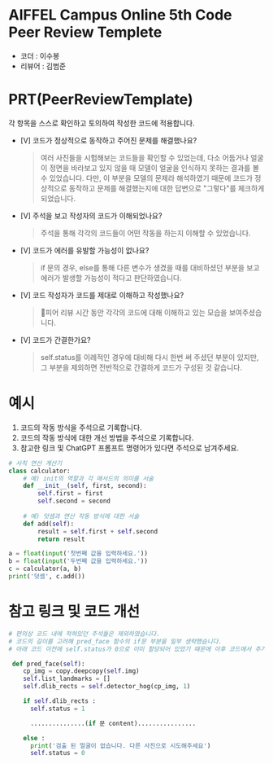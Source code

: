 # AIFFEL Campus Online 5th Code Peer Review Templete
- 코더 : 이수봉
- 리뷰어 : 김범준


# PRT(PeerReviewTemplate) 
각 항목을 스스로 확인하고 토의하여 작성한 코드에 적용합니다.

- [V] 코드가 정상적으로 동작하고 주어진 문제를 해결했나요?
  > 여러 사진들을 시험해보는 코드들을 확인할 수 있었는데, 다소 어둡거나 얼굴이 정면을 바라보고 있지 않을 때 모델이 얼굴을 인식하지 못하는 결과를 볼 수 있었습니다. 다만, 이 부분을 모델의 문제라 해석하였기 때문에 코드가 정상적으로 동작하고 문제를 해결했는지에 대한 답변으로 "그렇다"를 체크하게 되었습니다.
- [V] 주석을 보고 작성자의 코드가 이해되었나요?
  > 주석을 통해 각각의 코드들이 어떤 작동을 하는지 이해할 수 있었습니다.
- [V] 코드가 에러를 유발할 가능성이 없나요?
  > if 문의 경우, else를 통해 다른 변수가 생겼을 때를 대비하셨던 부분을 보고 에러가 발생할 가능성이 적다고 판단하였습니다.
- [V] 코드 작성자가 코드를 제대로 이해하고 작성했나요?
  > 피어 리뷰 시간 동안 각각의 코드에 대해 이해하고 있는 모습을 보여주셨습니다.
- [V] 코드가 간결한가요?
  > self.status를 이례적인 경우에 대비해 다시 한번 써 주셨던 부분이 있지만, 그 부분을 제외하면 전반적으로 간결하게 코드가 구성된 것 같습니다.

# 예시
1. 코드의 작동 방식을 주석으로 기록합니다.
2. 코드의 작동 방식에 대한 개선 방법을 주석으로 기록합니다.
3. 참고한 링크 및 ChatGPT 프롬프트 명령어가 있다면 주석으로 남겨주세요.
```python
# 사칙 연산 계산기
class calculator:
    # 예) init의 역할과 각 매서드의 의미를 서술
    def __init__(self, first, second):
        self.first = first
        self.second = second
    
    # 예) 덧셈과 연산 작동 방식에 대한 서술
    def add(self):
        result = self.first + self.second
        return result

a = float(input('첫번째 값을 입력하세요.')) 
b = float(input('두번째 값을 입력하세요.')) 
c = calculator(a, b)
print('덧셈', c.add()) 
```

# 참고 링크 및 코드 개선
```python
# 편의상 코드 내에 적혀있던 주석들은 제외하였습니다.
# 코드의 길이를 고려해 pred_face 함수의 if문 부분을 일부 생략했습니다.
# 아래 코드 이전에 self.status가 0으로 이미 할당되어 있었기 때문에 이후 코드에서 추가로 self.status = 0을 적어두지 않아도 괜찮지 않을까 생각했습니다. 다만, 이례적인 경우를 대비해 언제나 확실하게 해 두는 습관도 중요하다 생각해 위의 체크박스에는 따로 이 부분을 감안하지 않았습니다. 

 def pred_face(self):
    cp_img = copy.deepcopy(self.img)
    self.list_landmarks = []
    self.dlib_rects = self.detector_hog(cp_img, 1)

    if self.dlib_rects :
      self.status = 1 

      ...............(if 문 content)................

    else :
      print('검출 된 얼굴이 없습니다. 다른 사진으로 시도해주세요')
      self.status = 0
```

